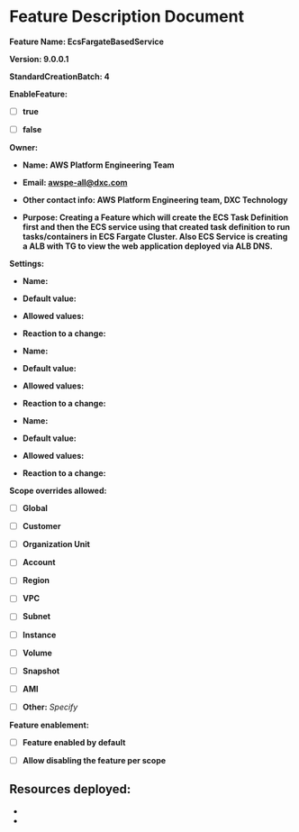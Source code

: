 # Feature Description Document

**Feature Name: EcsFargateBasedService**

**Version: 9.0.0.1**

**StandardCreationBatch: 4**

**EnableFeature:**

- [ ] **true**

- [ ] **false**

**Owner:**
- **Name: AWS Platform Engineering Team**

- **Email: awspe-all@dxc.com**

- **Other contact info: AWS Platform Engineering team, DXC Technology** 

- **Purpose: Creating a Feature which will create the ECS Task Definition first and then the ECS service using that created task definition to run tasks/containers in ECS Fargate Cluster. Also ECS Service is creating a ALB with TG to view the web application deployed via ALB DNS.** 

**Settings:**

  - **Name:**

  - **Default value:**

  - **Allowed values:**

  - **Reaction to a change:**


  - **Name:**

  - **Default value:**

  - **Allowed values:**

  - **Reaction to a change:**


  - **Name:**

  - **Default value:**

  - **Allowed values:**

  - **Reaction to a change:**

**Scope overrides allowed:** 

- [ ] **Global**

- [ ] **Customer**

- [ ] **Organization Unit**

- [ ] **Account**

- [ ] **Region**

- [ ] **VPC**

- [ ] **Subnet**

- [ ] **Instance**

- [ ] **Volume**

- [ ] **Snapshot**

- [ ] **AMI**

- [ ] **Other:** *Specify*

**Feature enablement:**

- [ ] **Feature enabled by default**

- [ ] **Allow disabling the feature per scope**

**Resources deployed:**
-
-
- 